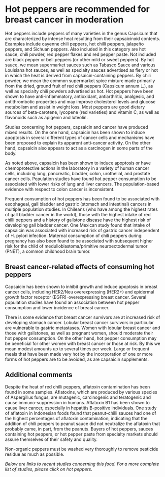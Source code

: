 

#  Hot peppers are recommended for breast cancer in moderation 

Hot peppers include peppers of many varieties in the genus Capsicum that are characterized by intense heat resulting from their capsaicinoid contents. Examples include cayenne chili peppers, hot chilli peppers, jalapeño peppers, and Sichuan peppers. Also included in this category are hot sauce, chili powder, red pepper flakes and red pepper paste. Not included are black pepper or bell peppers (or other mild or sweet peppers). By hot sauce, we mean supermarket sauces such as Tabasco Sauce and various Louisiana hot sauces, as well as specialty sauces advertised as fiery or hot in which the heat is derived from capsaicin-containing peppers. By chili powder, we mean the common supermarket spice mixture made primarily from the dried, ground fruit of red chili peppers (Capsicum annum L.), as well as specialty chili powders advertised as hot. Hot peppers have been shown to have anti-inflammatory, antioxidant, antiarthritic, analgesic, and antithrombotic properties and may improve cholesterol levels and glucose metabolism and assist in weight loss. Most peppers are good dietary sources of beta-carotene, lycopene (red varieties) and vitamin C, as well as flavonoids such as apigenin and luteolin.

Studies concerning hot peppers, capsaicin and cancer have produced mixed results. On the one hand, capsaicin has been shown to induce apoptosis in several different types of cancer cells and mechanisms have been proposed to explain its apparent anti-cancer activity. On the other hand, capsaicin also appears to act as a carcinogen in some parts of the body.

As noted above, capsaicin has been shown to induce apoptosis or have chemoprotective actions in the laboratory in a variety of human cancer cells, including lung, pancreatic, bladder, colon, urothelial, and prostate cancer cells. Population studies have found hot pepper consumption to be associated with lower risks of lung and liver cancers. The population-based evidence with respect to colon cancer is inconsistent.

Frequent consumption of hot peppers has been found to be associated with esophageal, gall bladder and gastric (stomach and intestinal) cancers in multiple population studies. In Chileans (who have among the highest rates of gall bladder cancer in the world), those with the highest intake of red chilli peppers and a history of gallstone disease have the highest risk of developing gall bladder cancer. One Mexican study found that intake of capsaicin was associated with increased risk of gastric cancer independent of H. pylori infection. Maternal consumption of chili peppers during pregnancy has also been found to be associated with subsequent higher risk for the child of medulloblastoma/primitive neuroectodermal tumor (PNET), a common childhood brain tumor.

## Breast cancer-related effects of consuming hot peppers 

Capsaicin has been shown to inhibit growth and induce apoptosis in breast cancer cells, including HER2/Neu overexpressing (HER2+) and epidermal growth factor receptor (EGFR)-overexpressing breast cancer. Several population studies have found an association between hot pepper consumption and lower incidence of breast cancer.

There is some evidence that breast cancer survivors are at increased risk of developing stomach cancer. Lobular breast cancer survivors in particular are vulnerable to gastric metastases. Women with lobular breast cancer and those with gallstones, as well as pregnant women, should moderate their hot pepper consumption. On the other hand, hot pepper consumption may be beneficial for other women with breast cancer or those at risk. By this we mean modest amounts up to several times per week. Large or frequent meals that have been made very hot by the incorporation of one or more forms of hot peppers are to be avoided, as are capsaicin supplements.

## Additional comments

Despite the heat of red chilli peppers, aflatoxin contamination has been found in some samples. Aflatoxins, which are produced by various species of Aspergillus fungus, are mutagenic, carcinogenic and teratogenic and cause immuno-suppression in humans. Aflatoxin B1 has been shown to cause liver cancer, especially in hepatitis B-positive individuals. One study of aflatoxin in Indonesian foods found that peanut-chilli sauces had one of the highest percentages of aflatoxin contamination, indicating that the addition of chili peppers to peanut sauce did not neutralize the aflatoxin that probably came, in part, from the peanuts. Buyers of hot peppers, sauces containing hot peppers, or hot pepper paste from specialty markets should assure themselves of their safety and quality.

Non-organic peppers must be washed very thoroughly to remove pesticide residue as much as possible.

_Below are links to recent studies concerning this food. For a more complete list of studies, please click on hot peppers._


  


